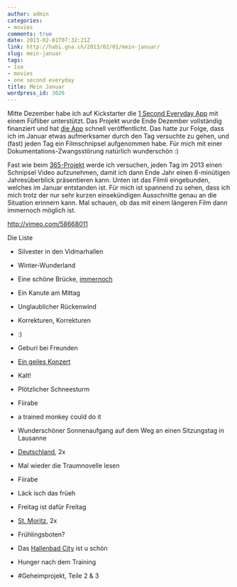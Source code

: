 ```yaml
---
author: admin
categories:
- movies
comments: true
date: 2013-02-01T07:32:21Z
link: http://habi.gna.ch/2013/02/01/mein-januar/
slug: mein-januar
tags:
- 1se
- movies
- one second everyday
title: Mein Januar
wordpress_id: 3026
---
```


Mitte Dezember habe ich auf Kickstarter die [1 Second Everyday App](http://www.kickstarter.com/projects/cesarkuriyama/1-second-everyday-app) mit einem Füfliber unterstützt.
Das Projekt wurde Ende Dezember vollständig finanziert und hat [die App](https://itunes.apple.com/ch/app/1-second-everyday/id587823548?l=en&mt=8) schnell veröffentlicht.
Das hatte zur Folge, dass ich im Januar etwas aufmerksamer durch den Tag versuchte zu gehen, und (fast) jeden Tag ein Filmschnipsel aufgenommen habe.
Für mich mit einer Dokumentations-Zwangsstörung natürlich wunderschön :)

Fast wie beim [365-Projekt](http://blog.dasrecht.net/tag/365/) werde ich versuchen, jeden Tag im 2013 einen Schnipsel Video aufzunehmen, damit ich dann Ende Jahr einen 6-minütigen Jahresüberblick präsentieren kann.
Unten ist das Filmli eingebunden, welches im Januar entstanden ist.
Für mich ist spannend zu sehen, dass ich mich trotz der nur sehr kurzen einsekündigen Ausschnitte genau an die Situation erinnern kann.
Mal schauen, ob das mit einem längeren Film dann immernoch möglich ist.

http://vimeo.com/58668011

Die Liste




  
  * Silvester in den Vidmarhallen


  
  * Winter-Wunderland


  
  * Eine schöne Brücke, [immernoch](http://habi.gna.ch/2011/11/28/on-the-road/)


  
  * Ein Kanute am Mittag


  
  * Unglaublicher Rückenwind


  
  * Korrekturen, Korrekturen


  
  * :)


  
  * Geburi bei Freunden


  
  * [Ein geiles Konzert](http://habi.gna.ch/2013/01/08/the-national-fanfare-of-kadebostany-walking-with-a-goast/)


  
  * Kalt!


  
  * Plötzlicher Schneesturm


  
  * Fiirabe


  
  * a trained monkey could do it  



  
  * Wunderschöner Sonnenaufgang auf dem Weg an einen Sitzungstag in Lausanne


  
  * [Deutschland](http://www.flickr.com/photos/habi/sets/72157632588693658/), 2x


  
  * Mal wieder die Traumnovelle lesen


  
  * Fiirabe


  
  * Läck isch das früeh


  
  * Freitag ist dafür Freitag


  
  * [St. Moritz](http://www.flickr.com/photos/habi/sets/72157632623130875/), 2x


  
  * Frühlingsboten?


  
  * Das [Hallenbad City](http://www.flickr.com/photos/habi/8427985250/) ist u schön


  
  * Hunger nach dem Training


  
  * #Geheimprojekt, Teile 2 & 3


